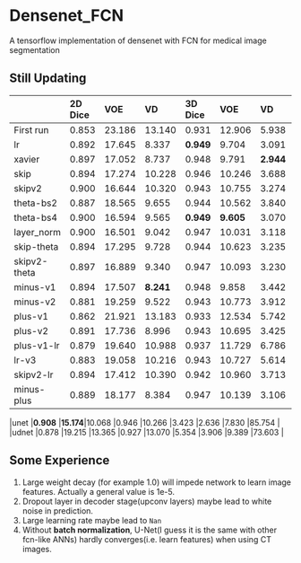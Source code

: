 # Densenet_FCN
A tensorflow implementation of densenet with FCN for medical image segmentation

## Still Updating
|           | 2D Dice   | VOE       | VD        | 3D Dice   | VOE       | VD        | ASD       | RMSD      | MSD      |
|:----------|:----------|:----------|:----------|:----------|:----------|:----------|:----------|:----------|:---------|
|First run  |0.853      |23.186     |13.140     |0.931      |12.906     |5.938      |2.987      |7.085      |65.420    |
|lr         |0.892      |17.645     |8.337      |**0.949**  |9.704      |3.091      |**2.152**  |6.100       |72.357    |
|xavier     |0.897      |17.052     |8.737      |0.948      |9.791      |**2.944** |2.442       |7.345      |76.233    |
|skip       |0.894      |17.274     |10.228     |0.946      |10.246     |3.688      |2.979      |8.186      |88,438    |
|skipv2     |0.900      |16.644     |10.320     |0.943      |10.755     |3.274      |3.190      |8.294      |77.424    |
|theta-bs2  |0.887      |18.565     |9.655      |0.944      |10.562     |3.840      |2.213      |**5.498**  |65.194     |
|theta-bs4  |0.900      |16.594     |9.565      |**0.949**  |**9.605** |3.070       |2.427      |7.196      |80.521     |
|layer_norm |0.900      |16.501     |9.042      |0.947      |10.031     |3.118      |2.547      |7.368      |78.285     |
|skip-theta |0.894      |17.295     |9.728      |0.944      |10.623     |3.235      |3.130      |8.241      |69.645     |
|skipv2-theta|0.897     |16.889     |9.340      |0.947      |10.093     |3.230      |2.625      |7.492      |77.897     |
|minus-v1   |0.894      |17.507     |**8.241**  |0.948      |9.858      |3.442      |2.153      |6.121      |71.606     |
|minus-v2   |0.881      |19.259     |9.522      |0.943      |10.773     |3.912      |2.482      |6.639      |70.455     |
|plus-v1    |0.862      |21.921     |13.183     |0.933      |12.534     |5.742      |3.008      |7.028      |69.811     |
|plus-v2    |0.891      |17.736     |8.996      |0.943      |10.695     |3.425      |2.693      |6.909      |74.439     |
|plus-v1-lr |0.879      |19.640     |10.988     |0.937      |11.729     |6.786      |2.583      |5.828      |**49.544** |
|lr-v3      |0.883      |19.058     |10.216     |0.943      |10.727     |5.614      |2.244      |6.043      |68.533     |
|skipv2-lr  |0.894      |17.412     |10.390     |0.942      |10.960     |3.713      |3.203      |8.911      |89.274     |
|minus-plus |0.889      |18.177     |8.384      |0.947      |10.139     |3.106      |2.336      |6.100      |64.032     |


|unet       |**0.908**  |**15.174**|10.068      |0.946      |10.266     |3.423      |2.636       |7.830      |85.754    |
|udnet      |0.878      |19.215     |13.365     |0.927      |13.070     |5.354      |3.906       |9.389     |73.603    |

## Some Experience
1. Large weight decay (for example 1.0) will impede network to learn image features. Actually a general value is 1e-5.
2. Dropout layer in decoder stage(upconv layers) maybe lead to white noise in prediction.
3. Large learning rate maybe lead to `Nan`
4. Without **batch normalization**, U-Net(I guess it is the same with other fcn-like ANNs) hardly converges(i.e. learn features) when using CT images.